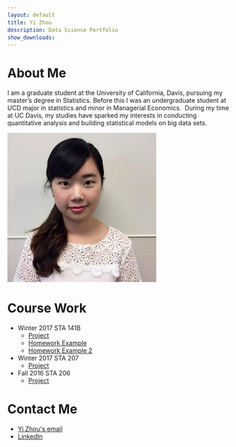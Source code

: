 ```yaml
---
layout: default
title: Yi Zhou 
description: Data Science Portfolio 
show_downloads:
---
```

# [](#header-1)About Me

I am a graduate student at the University of California, Davis, pursuing my master’s degree in Statistics. Before this I was an undergraduate student at UCD major in statistics and minor in Managerial Economics.  During my time at UC Davis, my studies have sparked my interests in conducting quantitative analysis and building statistical models on big data sets. 

![](zoe.jpg)

# [](#header-2)Course Work

- Winter 2017 STA 141B 
   - [Project](https://zoeyyizhou.github.io/141BProject/)
   - [Homework Example](Yi_Zhou_assignment6.html) 
   - [Homework Example 2](YiZhouAssignment2.html) 
- Winter 2017 STA 207
   - [Project](https://view.publitas.com/p222-12524/sta207_finalprj/)
- Fall 2016 STA 206
   - [Project](https://drive.google.com/file/d/0B2oyM6CwCUTKRFBXbzNTc2pJRjA/view)



# [](#header-3)Contact Me
* <a href="mailto:zoezhou@ucdavis.edu"> Yi Zhou's email </a >   
* [LinkedIn](https://www.linkedin.com/in/yi-zhou-8b3995a6)




